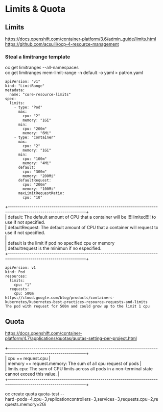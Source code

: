 # Limits & Quota 


## Limits

https://docs.openshift.com/container-platform/3.6/admin_guide/limits.html  
https://github.com/acsulli/ocp-4-resource-management  

### Steal a limitrange template  
oc get limitranges --all-namespaces  
oc get limitranges mem-limit-range -n default -o yaml > patron.yaml  


```
apiVersion: "v1"
kind: "LimitRange"
metadata:
  name: "core-resource-limits" 
spec:
  limits:
    - type: "Pod"
      max:
        cpu: "2" 
        memory: "1Gi" 
      min:
        cpu: "200m" 
        memory: "6Mi" 
    - type: "Container"
      max:
        cpu: "2" 
        memory: "1Gi" 
      min:
        cpu: "100m" 
        memory: "4Mi" 
      default:
        cpu: "300m" 
        memory: "200Mi" 
      defaultRequest:
        cpu: "200m" 
        memory: "100Mi" 
      maxLimitRequestRatio:
        cpu: "10" 
```

+---------------------------------------------------------------------------------------------------------------------+  
| default:  	  The default amount of CPU that a container will be !!!!limited!!!! to use if not specified.  
| defaultRequest: The default amount of CPU that a container will request to use if not specified.  
|  
| default is the limit if pod no specified cpu or memory  
| defaultrequest is the minimun if no especified.  
+---------------------------------------------------------------------------------------------------------------------+  


```
apiVersion: v1
kind: Pod
resources:
  limits:
    cpu: "1"
  requests:
    cpu: 500m
https://cloud.google.com/blog/products/containers-kubernetes/kubernetes-best-practices-resource-requests-and-limits
The pod with request for 500m and could grow up to the limit 1 cpu
```

## Quota  
https://docs.openshift.com/container-platform/4.7/applications/quotas/quotas-setting-per-project.html  

+---------------------------------------------------------------------------------------------------------------------+  
| cpu == request.cpu                                                                                                  |  
| memory == request.memory:   The sum of all cpu request of pods                                                      |  
| limits.cpu:                 The sum of CPU limits across all pods in a non-terminal state cannot exceed this value. |  
+---------------------------------------------------------------------------------------------------------------------+  

oc create quota quota-test --hard=pods=4,cpu=3,replicationcontrollers=3,services=3,requests.cpu=2,requests.memory=2Gi  


